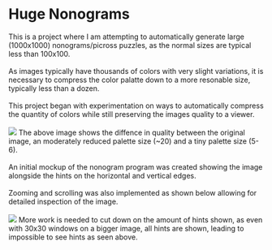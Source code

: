 <h1>Huge Nonograms</h1>
This is a project where I 
am attempting to automatically generate large (1000x1000) 
nonograms/picross puzzles, as the normal sizes are typical less than 100x100. 
<br><br>
As images typically have thousands of colors with very slight variations, it is necessary to compress the color palatte down to a more resonable size, typically less than a dozen.
<br><br>
This project began with experimentation on ways to automatically compress the quantity of colors while still preserving the images quality to a viewer.
<br><br>
<image src="images/book.png">
The above image shows the diffence in quality between the original image, an moderately reduced palette size (~20) and a tiny palette size (5-6).
<br><br>
An initial mockup of the nonogram program was created showing the image alongside the hints on the horizontal and vertical edges.
<br><br>
Zooming and scrolling was also implemented as shown below allowing for detailed inspection of the image.
<br><br>
<image src="images/mountainExample1.png">
More work is needed to cut down on the amount of hints shown, as even with 30x30 windows on a bigger image, all hints are shown, leading to impossible to see hints as seen above.

